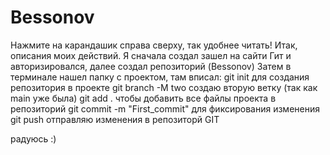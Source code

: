 
# Bessonov 
Нажмите на карандашик справа сверху, так удобнее читать!
Итак, описания моих действий.
Я сначала создал зашел на сайти Гит и авторизировался, далее создал репозиторий (Bessonov)
Затем в терминале нашел папку с проектом, там вписал:
git init для создания репозитория в проекте
git branch -M two создаю вторую ветку (так как main уже была)
git add . чтобы добавить все файлы проекта в репозиторий
git commit -m "First_commit" для фиксирования изменения
git push отправляю изменения в репозиторй GIT

радуюсь :)
